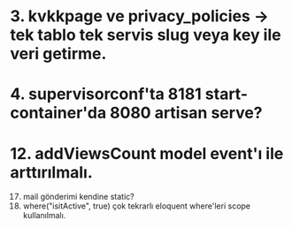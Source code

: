 # 3. kvkkpage ve privacy_policies ->  tek tablo tek servis slug veya key ile veri getirme.
# 4. supervisorconf'ta 8181 start-container'da 8080 artisan serve?
# 12. addViewsCount model event'ı ile arttırılmalı.
17. mail gönderimi kendine static?
18. where("isitActive", true) çok tekrarlı eloquent where'leri scope kullanılmalı.
